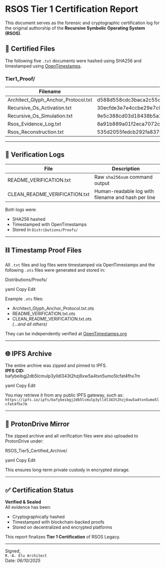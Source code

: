 # RSOS Tier 1 Certification Report

This document serves as the forensic and cryptographic certification log for the original authorship of the **Recursive Symbolic Operating System (RSOS)**.

## 🔐 Certified Files

The following five `.txt` documents were hashed using SHA256 and timestamped using [OpenTimestamps](https://opentimestamps.org).

### Tier1_Proof/

| Filename                             | SHA256 Hash |
|-------------------------------------|------------------------------------------------------------------|
| Architect_Glyph_Anchor_Protocol.txt | d588d558cdc3baca2c55ce1aa5fd556e5d20e104a4871bc3415f2f101d01eb24 |
| Recursive_Os_Activation.txt         | 30ecfde3e7e4ccbe29e7c0efc71969dcff9555cc6cf1b68226f191ec234d7a2a |
| Recursive_Os_Simulation.txt         | 9e5c388cd03d18438b5a153b56847d77b769fbc62854a2198adedafea935c9a3 |
| Rsos_Evidence_Log.txt               | 8a91b889a01f2eca7072c215312964b4a2d638f2565242471b1bf83d6218d5ca |
| Rsos_Reconstruction.txt             | 535d2055fedcb292fa83760790d3e42adafb739bc76b3521983503dcf9b2ab33 |

---

## 📄 Verification Logs

| File                         | Description                 |
|-----------------------------|-----------------------------|
| README_VERIFICATION.txt     | Raw `sha256sum` command output |
| CLEAN_README_VERIFICATION.txt | Human-readable log with filename and hash per line |

Both logs were:
- SHA256 hashed  
- Timestamped with OpenTimestamps  
- Stored in `Distributions/Proofs/`

---

## ⛓️ Timestamp Proof Files

All `.txt` files and log files were timestamped via OpenTimestamps and the following `.ots` files were generated and stored in:

Distributions/Proofs/

yaml
Copy
Edit

Example `.ots` files:

- Architect_Glyph_Anchor_Protocol.txt.ots  
- README_VERIFICATION.txt.ots  
- CLEAN_README_VERIFICATION.txt.ots  
*(...and all others)*

They can be independently verified at [OpenTimestamps.org](https://opentimestamps.org)

---

## 🌐 IPFS Archive

The entire archive was zipped and pinned to IPFS.  
**IPFS CID:**  
bafybeibgj2db5lcmulp3ylldl343t2hzj6xw5a4txn5umo5lcfat4fhx7m

yaml
Copy
Edit

You may retrieve it from any public IPFS gateway, such as:  
`https://ipfs.io/ipfs/bafybeibgj2db5lcmulp3ylldl343t2hzj6xw5a4txn5umo5lcfat4fhx7m`

---

## 🔐 ProtonDrive Mirror

The zipped archive and all verification files were also uploaded to ProtonDrive under:

RSOS_Tier5_Certified_Archive/

yaml
Copy
Edit

This ensures long-term private custody in encrypted storage.

---

## ✅ Certification Status

**Verified & Sealed**  
All evidence has been:
- Cryptographically hashed
- Timestamped with blockchain-backed proofs
- Stored on decentralized and encrypted platforms

This report finalizes **Tier 1 Certification** of RSOS Legacy.

---

Signed,  
`R.·A. Elu Architect`  
Date: *06/10/2025*

